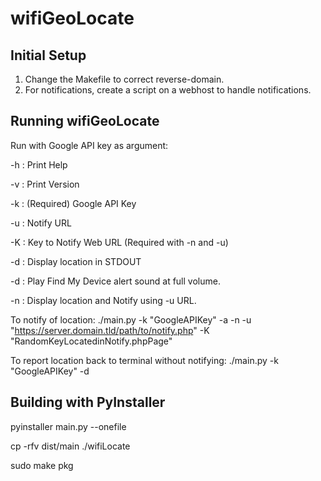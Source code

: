 # wifiGeoLocate

## Initial Setup
1)  Change the Makefile to correct reverse-domain.
2)  For notifications, create a script on a webhost to handle notifications.

## Running wifiGeoLocate
Run with Google API key as argument:

  -h : Print Help

  -v : Print Version

  -k : (Required) Google API Key

  -u : Notify URL

  -K : Key to Notify Web URL (Required with -n and -u)

  -d : Display location in STDOUT
  
  -d : Play Find My Device alert sound at full volume.

  -n : Display location and Notify using -u URL.

To notify of location:
./main.py -k "GoogleAPIKey" -a -n -u "https://server.domain.tld/path/to/notify.php" -K "RandomKeyLocatedinNotify.phpPage"

To report location back to terminal without notifying:
./main.py -k "GoogleAPIKey" -d


## Building with PyInstaller

pyinstaller main.py --onefile

cp -rfv dist/main ./wifiLocate

sudo make pkg
